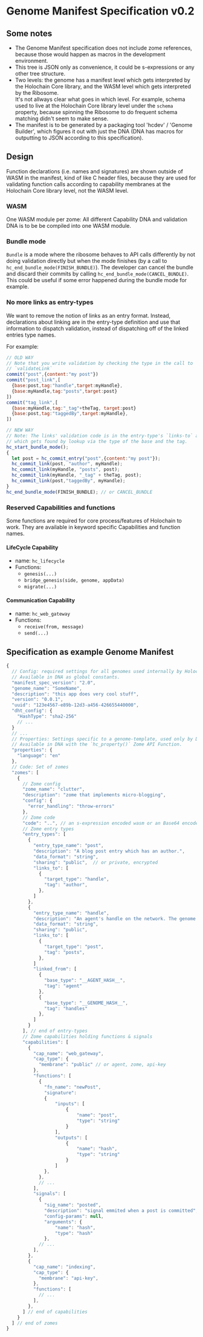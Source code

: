 # Genome Manifest Specification v0.2

## Some notes
- The Genome Manifest specification does not include zome references, because those would happen as macros in the development environment.
- This tree is JSON only as convenience, it could be s-expressions or any other tree structure.
- Two levels: the genome has a manifest level which gets interpreted by the Holochain Core library, and the WASM level which gets interpreted by the Ribosome.  
It's not allways clear what goes in which level. For example, schema used to live at the Holochain Core library level under the `schema` property, because spinning the Ribosome to do frequent schema matching didn't seem to make sense. 
- The manifest is to be generated by a packaging tool 'hcdev' / 'Genome Builder', which figures it out with just the DNA (DNA has macros for outputting to JSON according to this specification).

## Design
Function declarations (i.e. names and signatures) are shown outside of WASM in the manifest, kind of like C header files, because they are used for validating function calls according to capability membranes at the Holochain Core library level, not the WASM level.

### WASM
One WASM module per zome: All different Capability DNA and validation DNA is to be be compiled into one WASM module.

### Bundle mode

`Bundle` is a mode where the ribosome behaves to API calls differently by not doing validation directly but when the mode finishes (by a call to `hc_end_bundle_mode(FINISH_BUNDLE)`).
The developer can cancel the bundle and discard their commits by calling `hc_end_bundle_mode(CANCEL_BUNDLE)`. This could be useful if some error happened during the bundle mode for example.


### No more links as entry-types

We want to remove the notion of links as an entry format.
Instead, declarations about linking are in the entry-type definition and use that information to dispatch validation, instead of dispatching off of the linked entries type names.

For example:

``` javascript
// OLD WAY
// Note that you write validation by checking the type in the call to
// `validateLink`
commit("post",{content:"my post"})
commit("post_link",[
  {base:post,tag:"handle",target:myHandle},
  {base:myHandle,tag:"posts",target:post}
])
commit("tag_link",[
  {base:myHandle,tag:"_tag"+theTag, target:post}
  {base:post,tag:"taggedBy",target:myHandle},
])

// NEW WAY
// Note: The links' validation code is in the entry-type's `links-to` and `links-from` block
// which gets found by lookup via the type of the base and the tag.
hc_start_bundle_mode();
{
  let post = hc_commit_entry("post",{content:"my post"});
  hc_commit_link(post, "author", myHandle);
  hc_commit_link(myHandle, "posts", post);
  hc_commit_link(myHandle, "_tag" + theTag, post);
  hc_commit_link(post,"taggedBy", myHandle);
}
hc_end_bundle_mode(FINISH_BUNDLE); // or CANCEL_BUNDLE
```

### Reserved Capabilities and functions

Some functions are required for core process/features of Holochain to work.
They are available in keyword specific Capabilities and function names.

#### LifeCycle Capability

- name: `hc_lifecycle`
- Functions:
  - `genesis(...)`
  - `bridge_genesis(side, genome, appData)`
  - `migrate(...)`

#### Communication Capability

- name: `hc_web_gateway`
- Functions:
  - `receive(from, message)`
  - `send(...)`

## Specification as example Genome Manifest

``` javascript
{
  // Config: required settings for all genomes used internally by Holochain Core.
  // Available in DNA as global constants.  
  "manifest_spec_version": "2.0",  
  "genome_name": "SomeName",
  "description": "this app does very cool stuff",
  "version": "0.0.1",
  "uuid": "123e4567-e89b-12d3-a456-426655440000",
  "dht_config": {
    "HashType": "sha2-256"
    // ...
  }
  // ...  
  // Properties: Settings specific to a genome-template, used only by DNA.
  // Available in DNA with the `hc_property()` Zome API Function.
  "properties": {
    "language": "en"
  },
  // Code: Set of zomes
  "zomes": [
    {
      // Zome config
      "zome_name": "clutter",
      "description": "zome that implements micro-blogging",
      "config": {
        "error_handling": "throw-errors"
      },
      // Zome code
      "code": "..", // an s-expression encoded wasm or an Base64 encoded wasm bytecode    
      // Zome entry types
      "entry_types": [
        {
          "entry_type_name": "post",
          "description": "A blog post entry which has an author.",
          "data_format": "string",
          "sharing": "public",  // or private, encrypted
          "links_to": [
            {
              "target_type": "handle",
              "tag": "author",
            },
          ]
        },
        {
          "entry_type_name": "handle",
          "description": "An agent's handle on the network. The genome indexes all the handles.",          
          "data_format": "string",
          "sharing": "public",
          "links_to": [
            {
              "target_type": "post",
              "tag": "posts",
            },   
          ]       
          "linked_from": [
            {
              "base_type": "__AGENT_HASH__",
              "tag": "agent"
            },
            {
              "base_type": "__GENOME_HASH__",
              "tag": "handles"
            },                    
          ]          
        }
      ], // end of entry-types
      // Zome capabilities holding functions & signals
      "capabilities": [
        {
          "cap_name": "web_gateway",
          "cap_type": {
            "membrane": "public" // or agent, zome, api-key
          },
          "functions": [
            {
              "fn_name": "newPost",
              "signature":
              {
                  "inputs": [
                      {
                          "name": "post",
                          "type": "string"
                      }
                  ],
                  "outputs": [
                      {
                          "name": "hash",
                          "type": "string"
                      }
                  ]
              },
            },
            // ...
          ],
          "signals": [
            {
              "sig_name": "posted",
              "description": "signal emmited when a post is committed",
              "config-params": null,
              "arguments": {
                  "name": "hash",
                  "type": "hash"
              },
            // ...
          ],
        },
        {
          "cap_name": "indexing",
          "cap_type": {
            "membrane": "api-key",
          },
          "functions": [
            // ...
          ],
        },
      ] // end of capabilities
    }
  ] // end of zomes
}
```
